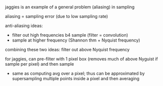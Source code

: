 jaggies is an example of a general problem (aliasing) in sampling

aliasing = sampling error (due to low sampling rate)

anti-aliasing ideas: 

- filter out high frequencies b4 sample (filter = convolution)
- sample at higher frequency (Shannon thm + Nyquist frequency)

combining these two ideas: filter out above Nyquist frequency

for jaggies, can pre-filter with 1 pixel box (removes much of above Nyguist if sample per pixel) and then sample

- same as computing avg over a pixel; thus can be approximated by supersampling multiple points inside a pixel and then averaging